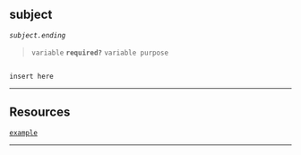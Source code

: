 ## subject

*`subject.ending`*

> `variable` **`required?`** `variable purpose`
```ending

insert here

```

---

## Resources
[`example`]()

---
